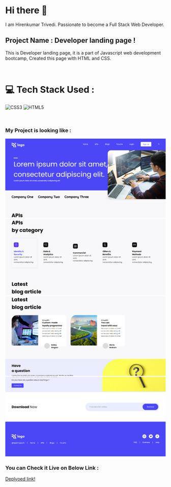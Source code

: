 # Hi there 👋

I am Hirenkumar Trivedi. Passionate to become a Full Stack Web Developer.

## Project Name : **Developer landing page !**

This is Developer landing page, it is a part of Javascript web development bootcamp, Created this page with HTML and CSS.


</br>

# 💻 Tech Stack Used :

![CSS3](https://img.shields.io/badge/css3-%231572B6.svg?style=for-the-badge&logo=css3&logoColor=white) ![HTML5](https://img.shields.io/badge/html5-%23E34F26.svg?style=for-the-badge&logo=html5&logoColor=white)

</br>

### My Project is looking like :

![Web Site Image](./assets/p1.PNG)
![Web Site Image](./assets/p2.PNG)
![Web Site Image](./assets/p3.PNG)
![Web Site Image](./assets/p4.PNG)
### You can Check it Live on Below Link :

[Deplyoed link!](https://liveclassproject9.netlify.app/)
